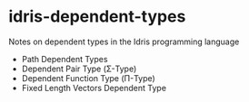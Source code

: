 idris-dependent-types
=====================

Notes on dependent types in the Idris programming language

- Path Dependent Types
- Dependent Pair Type (Σ-Type)
- Dependent Function Type (Π-Type)
- Fixed Length Vectors Dependent Type
